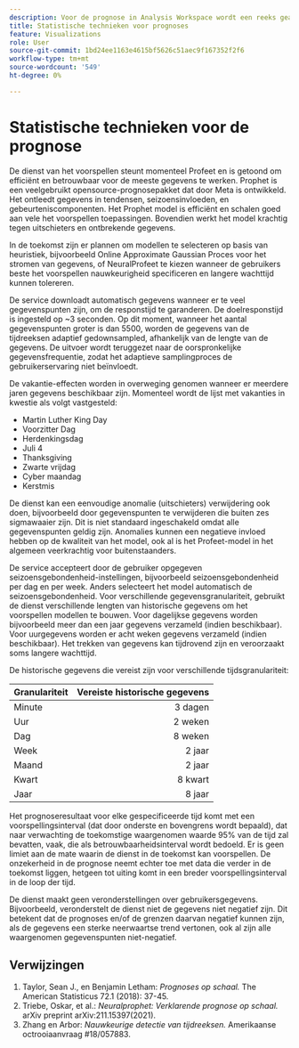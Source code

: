 ```yaml
---
description: Voor de prognose in Analysis Workspace wordt een reeks geavanceerde statistische technieken gebruikt om de voorspelde waarden te bepalen.
title: Statistische technieken voor prognoses
feature: Visualizations
role: User
source-git-commit: 1bd24ee1163e4615bf5626c51aec9f167352f2f6
workflow-type: tm+mt
source-wordcount: '549'
ht-degree: 0%

---
```



# Statistische technieken voor de prognose

De dienst van het voorspellen steunt momenteel Profeet en is getoond om efficiënt en betrouwbaar voor de meeste gegevens te werken. Prophet is een veelgebruikt opensource-prognosepakket dat door Meta is ontwikkeld. Het ontleedt gegevens in tendensen, seizoensinvloeden, en gebeurteniscomponenten. Het Prophet model is efficiënt en schalen goed aan vele het voorspellen toepassingen. Bovendien werkt het model krachtig tegen uitschieters en ontbrekende gegevens.

In de toekomst zijn er plannen om modellen te selecteren op basis van heuristiek, bijvoorbeeld Online Approximate Gaussian Proces voor het stromen van gegevens, of NeuralProfeet te kiezen wanneer de gebruikers beste het voorspellen nauwkeurigheid specificeren en langere wachttijd kunnen tolereren.

De service downloadt automatisch gegevens wanneer er te veel gegevenspunten zijn, om de responstijd te garanderen. De doelresponstijd is ingesteld op ~3 seconden. Op dit moment, wanneer het aantal gegevenspunten groter is dan 5500, worden de gegevens van de tijdreeksen adaptief gedownsampled, afhankelijk van de lengte van de gegevens. De uitvoer wordt teruggezet naar de oorspronkelijke gegevensfrequentie, zodat het adaptieve samplingproces de gebruikerservaring niet beïnvloedt.

De vakantie-effecten worden in overweging genomen wanneer er meerdere jaren gegevens beschikbaar zijn. Momenteel wordt de lijst met vakanties in kwestie als volgt vastgesteld:

* Martin Luther King Day
* Voorzitter Dag
* Herdenkingsdag
* Juli 4
* Thanksgiving
* Zwarte vrijdag
* Cyber maandag
* Kerstmis

De dienst kan een eenvoudige anomalie (uitschieters) verwijdering ook doen, bijvoorbeeld door gegevenspunten te verwijderen die buiten zes sigmawaaier zijn. Dit is niet standaard ingeschakeld omdat alle gegevenspunten geldig zijn. Anomalies kunnen een negatieve invloed hebben op de kwaliteit van het model, ook al is het Profeet-model in het algemeen veerkrachtig voor buitenstaanders.

De service accepteert door de gebruiker opgegeven seizoensgebondenheid-instellingen, bijvoorbeeld seizoensgebondenheid per dag en per week. Anders selecteert het model automatisch de seizoensgebondenheid. Voor verschillende gegevensgranulariteit, gebruikt de dienst verschillende lengten van historische gegevens om het voorspellen modellen te bouwen. Voor dagelijkse gegevens worden bijvoorbeeld meer dan een jaar gegevens verzameld (indien beschikbaar). Voor uurgegevens worden er acht weken gegevens verzameld (indien beschikbaar). Het trekken van gegevens kan tijdrovend zijn en veroorzaakt soms langere wachttijd.

De historische gegevens die vereist zijn voor verschillende tijdsgranulariteit:

| Granulariteit | Vereiste historische gegevens |
|---|--:|
| Minute | 3 dagen |
| Uur | 2 weken |
| Dag | 8 weken |
| Week | 2 jaar |
| Maand | 2 jaar |
| Kwart | 8 kwart |
| Jaar | 8 jaar |


Het prognoseresultaat voor elke gespecificeerde tijd komt met een voorspellingsinterval (dat door onderste en bovengrens wordt bepaald), dat naar verwachting de toekomstige waargenomen waarde 95% van de tijd zal bevatten, vaak, die als betrouwbaarheidsinterval wordt bedoeld. Er is geen limiet aan de mate waarin de dienst in de toekomst kan voorspellen. De onzekerheid in de prognose neemt echter toe met data die verder in de toekomst liggen, hetgeen tot uiting komt in een breder voorspellingsinterval in de loop der tijd.

De dienst maakt geen veronderstellingen over gebruikersgegevens. Bijvoorbeeld, veronderstelt de dienst niet de gegevens niet negatief zijn. Dit betekent dat de prognoses en/of de grenzen daarvan negatief kunnen zijn, als de gegevens een sterke neerwaartse trend vertonen, ook al zijn alle waargenomen gegevenspunten niet-negatief.


## Verwijzingen

1. Taylor, Sean J., en Benjamin Letham: *Prognoses op schaal.* The American Statisticus 72.1 (2018): 37-45.
1. Triebe, Oskar, et al.: *Neuralprophet: Verklarende prognose op schaal.* arXiv preprint arXiv:211.15397(2021).
1. Zhang en Arbor: *Nauwkeurige detectie van tijdreeksen.* Amerikaanse octrooiaanvraag #18/057883.


